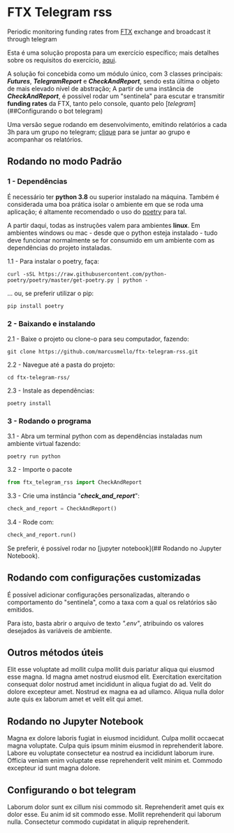 # FTX Telegram rss

Periodic monitoring funding rates from [FTX](https://ftx.com/) exchange and
broadcast it through telegram

Esta é uma solução proposta para um exercício específico; mais detalhes sobre os
requisitos do exercício,
[aqui](https://www.notion.so/Simple-FTX-Funding-Alerter-7b0c2400a58c4b2d887e615a281be708).

A solução foi concebida como um módulo único, com 3 classes principais:
***Futures***, ***TelegramReport*** e ***CheckAndReport***, sendo esta última o
objeto de mais elevado nível de abstração; A partir de uma instância de
***CheckAndReport***, é possível rodar um "sentinela" para escutar e transmitir
**funding rates** da FTX, tanto pelo console, quanto pelo
[*telegram*](##Configurando o bot telegram)

Uma versão segue rodando em desenvolvimento, emitindo relatórios a cada 3h para
um grupo no telegram; [clique](https://t.me/joinchat/BsaPrRylCgEXuNZFrKQDCQ)
para se juntar ao grupo e acompanhar os relatórios.

## Rodando no modo Padrão

### 1 - Dependências

É necessário ter **python 3.8** ou superior instalado na máquina. Também é
considerada uma boa prática isolar o ambiente em que se roda uma aplicação; é
altamente recomendado o uso do [poetry](https://python-poetry.org/) para tal.

A partir daqui, todas as instruções valem para ambientes **linux**. Em ambientes
windows ou mac - desde que o python esteja instalado - tudo deve funcionar
normalmente se for consumido em um ambiente com as dependências do projeto
instaladas.

1.1 - Para instalar o poetry, faça:

    curl -sSL https://raw.githubusercontent.com/python-poetry/poetry/master/get-poetry.py | python -

... ou, se preferir utilizar o pip:

    pip install poetry

### 2 - Baixando e instalando

2.1 - Baixe o projeto ou clone-o para seu computador, fazendo:

    git clone https://github.com/marcusmello/ftx-telegram-rss.git

2.2 - Navegue até a pasta do projeto:

    cd ftx-telegram-rss/

2.3 - Instale as dependências:

    poetry install

### 3 - Rodando o programa

3.1 - Abra um terminal python com as dependências instaladas num ambiente
virtual fazendo:

    poetry run python

3.2 - Importe o pacote

```python
from ftx_telegram_rss import CheckAndReport
```

3.3 - Crie uma instância "***check_and_report***":

```python
check_and_report = CheckAndReport()
```

3.4 - Rode com:

```python
check_and_report.run()
```

Se preferir, é possível rodar no [jupyter notebook](## Rodando no Jupyter
Notebook).

## Rodando com configurações customizadas

É possível adicionar configurações personalizadas, alterando o comportamento do
"sentinela", como a taxa com a qual os relatórios são emitidos.

Para isto, basta abrir o arquivo de texto *".env"*, atribuindo os valores
desejados às variáveis de ambiente.

## Outros métodos úteis

Elit esse voluptate ad mollit culpa mollit duis pariatur aliqua qui eiusmod esse
magna. Id magna amet nostrud eiusmod elit. Exercitation exercitation consequat
dolor nostrud amet incididunt in aliqua fugiat do ad. Velit do dolore excepteur
amet. Nostrud ex magna ea ad ullamco. Aliqua nulla dolor aute quis ex laborum
amet et velit elit qui amet.

## Rodando no Jupyter Notebook

Magna ex dolore laboris fugiat in eiusmod incididunt. Culpa mollit occaecat
magna voluptate. Culpa quis ipsum minim eiusmod in reprehenderit labore. Labore
eu voluptate consectetur ea nostrud ea incididunt laborum irure. Officia veniam
enim voluptate esse reprehenderit velit minim et. Commodo excepteur id sunt
magna dolore.

## Configurando o bot telegram

Laborum dolor sunt ex cillum nisi commodo sit. Reprehenderit amet quis ex dolor
esse. Eu anim id sit commodo esse. Mollit reprehenderit qui laborum nulla.
Consectetur commodo cupidatat in aliquip reprehenderit.
